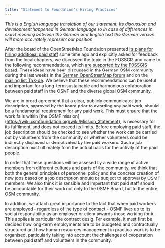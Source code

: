 ```yaml
---
title: "Statement to Foundation's Hiring Practices"
---
```


*This is a English language translation of our statement.  Its discussion and development happened in German language so in case of differences in exact meaning between the German and English text the German version will more accurately represent our position*

After the board of the OpenStreetMap Foundation presented [its plans for hiring additional paid staff](https://lists.openstreetmap.org/pipermail/osmf-talk/2020-May/006816.html) some time ago and explicitly asked for feedback from the local chapters, we discussed the topic in the FOSSGIS and came to the following recommendations, which [are supported by the FOSSGIS board](https://www.fossgis.de/verein/vorstand/archiv/2020/2020-06-02-protokoll-vorstandssitzung/). These ideas have been discussed in the German OSM community during the last weeks in the [German OpenStreetMap forum](https://forum.openstreetmap.org/viewtopic.php?id=69517) and on the [mailing list Talk-de](https://lists.openstreetmap.org/pipermail/talk-de/2020-May/116814.html). We believe that these recommendations can be useful and important for a long-term sustainable and harmonious collaboration between paid staff in the OSMF and the diverse global OSM community.

We are in broad agreement that a clear, publicly communicated job description, approved by the board prior to awarding any paid work, should be a fundamental requirement for any paid work.  This must ensure that the work falls within [the OSMF mission] (https://wiki.osmfoundation.org/wiki/Mission_Statement), is necessary for its fulfilment, and does not exceed its limits. Before employing paid staff, the job description should be checked to see whether the work can be carried out by volunteers from the community or whether volunteers could be indirectly displaced or demotivated by the paid workers. Such a job description must ultimately form the actual basis for the activity of the paid people.

In order that these questions will be assesed by a wide range of active members from different cultures and parts of the community, we think that both the general principles of personnel policy and the concrete creation of new jobs based on a job description should be subject to approval by OSMF members. We also think it is sensible and important that paid staff should be accountable for their work not only to the OSMF Board, but to the entire OSM community.

In addition, we attach great importance to the fact that when paid workers are employed - regardless of the type of contract - OSMF lives up to its social responsibility as an employer or client towards those working for it. This applies in particular the contract desig. For example, it must first be decided how long-term employments are to be budgeted and contractually structured and how human resources management in practical work is to be organised, particularly taking into account the challenges of cooperation between paid staff and volunteers in the community.
